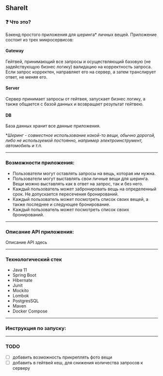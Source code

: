 ## ShareIt

### :question: Что это?
Бэкенд простого приложения для шеринга* личных вещей.
Приложение состоит из трех микросервисов:
#### Gateway
Гейтвей, принимающий все запросы и осуществляющий базовую (не задействующую бизнес логику) валидацию на корректность 
запроса. Если запрос корректен, направляет его на сервер, а затем транслирует ответ, не меняя его.

#### Server
Сервер принимает запросы от гейтвея, запускает бизнес логику, а также общается с базой данных и возвращает результат 
гейтвею.

#### DB
База данных хранит все данные приложения.

**Шеринг - совместное использование какой-то вещи, обычно дорогой, либо не используемой постоянно, например
электроинструмент, автомобиль и т.п.*
___

### Возможности приложения:
* Пользователи могут оставлять запросы на вещь, которая им нужна.
* Пользователи могут выставлять свои личные вещи для шеринга. Вещи можно выставлять как в ответ на запрос, так и без него.
* Каждый пользователь может забронировать вещь на определенный срок. Не допускается пересечения бронирований.
* Каждый пользователь может посмотреть список своих вещей, а также последнее и следующее бронирование.
* Каждый пользователь может посмотреть список своих бронирований.
___
### Описание API приложения:
Описание API здесь
___
### Технологический стек
* Java 11
* Spring Boot
* Hibernate
* Junit
* Mockito
* Lombok
* PostgresSQL
* Maven
* Docker Compose
___
### Инструкция по запуску:
___
### TODO
- [ ] добавить возможность прикреплять фото вещи
- [ ] добавить в гейтвей кеш, для снижения количества запросов к серверу
